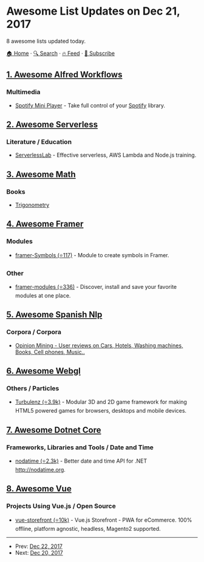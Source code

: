 # Awesome List Updates on Dec 21, 2017

8 awesome lists updated today.

[🏠 Home](/README.md) · [🔍 Search](https://www.trackawesomelist.com/search/) · [🔥 Feed](https://www.trackawesomelist.com/rss.xml) · [📮 Subscribe](https://trackawesomelist.us17.list-manage.com/subscribe?u=d2f0117aa829c83a63ec63c2f&id=36a103854c)



## [1. Awesome Alfred Workflows](/content/alfred-workflows/awesome-alfred-workflows/README.md)

### Multimedia

*   [Spotify Mini Player](http://alfred-spotify-mini-player.com) - Take full control of your [Spotify](https://www.spotify.com) library.

## [2. Awesome Serverless](/content/pmuens/awesome-serverless/README.md)

### Literature / Education

*   [ServerlessLab](https://serverlesslab.com) - Effective serverless, AWS Lambda and Node.js training.

## [3. Awesome Math](/content/rossant/awesome-math/README.md)

### Books

*   [Trigonometry](http://www.mecmath.net/trig/trigbook.pdf)

## [4. Awesome Framer](/content/podo/awesome-framer/README.md)

### Modules

*   [framer-Symbols (⭐117)](https://github.com/der-lukas/framer-Symbols) - Module to create symbols in Framer.

### Other

*   [framer-modules (⭐336)](https://github.com/kysely/framer-modules) - Discover, install and save your favorite modules at one place.

## [5. Awesome Spanish Nlp](/content/dav009/awesome-spanish-nlp/README.md)

### Corpora / Corpora

*   [Opinion Mining - User reviews on Cars, Hotels, Washing machines, Books, Cell phones, Music..](https://www.sfu.ca/\~mtaboada/SFU_Review_Corpus.html)

## [6. Awesome Webgl](/content/sjfricke/awesome-webgl/README.md)

### Others / Particles

*   [Turbulenz (⭐3.9k)](https://github.com/turbulenz/turbulenz_engine) - Modular 3D and 2D game framework for making HTML5 powered games for browsers, desktops and mobile devices.

## [7. Awesome Dotnet Core](/content/thangchung/awesome-dotnet-core/README.md)

### Frameworks, Libraries and Tools / Date and Time

*   [nodatime (⭐2.3k)](https://github.com/nodatime/nodatime) - Better date and time API for .NET <http://nodatime.org>.

## [8. Awesome Vue](/content/vuejs/awesome-vue/README.md)

### Projects Using Vue.js / Open Source

*   [vue-storefront (⭐10k)](https://github.com/DivanteLtd/vue-storefront) - Vue.js Storefront - PWA for eCommerce. 100% offline, platform agnostic, headless, Magento2 supported.

---

- Prev: [Dec 22, 2017](/content/2017/12/22/README.md)
- Next: [Dec 20, 2017](/content/2017/12/20/README.md)